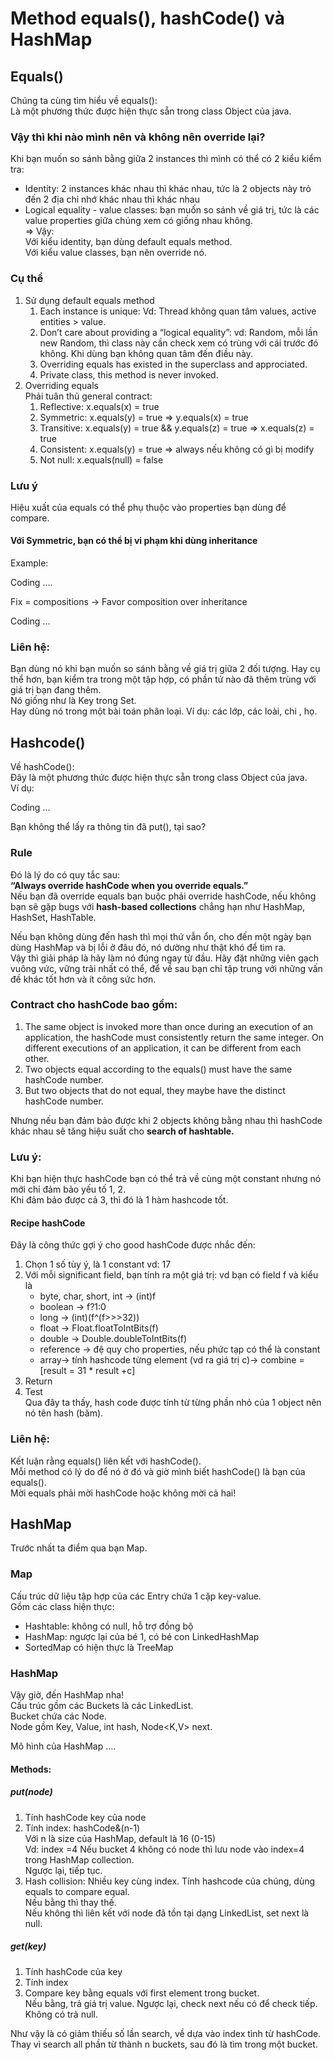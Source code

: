 # Method equals(),  hashCode() và HashMap
## Equals()
Chúng ta cùng tìm hiểu về equals():  
Là một phương thức được hiện thực sẵn trong class Object của java.
### Vậy thì khi nào mình nên và không nên override lại?

Khi bạn muốn so sánh bằng giữa 2 instances thì mình có thể có 2 kiểu kiểm tra:  
- Identity: 2 instances khác nhau thì khác nhau, tức là 2 objects này trỏ đến 2 địa chỉ nhớ khác nhau thì khác nhau
- Logical equality - value classes: bạn muốn so sánh về giá trị, tức là các value properties giữa chúng xem có giống nhau không.  
=>
Vậy:  
Với kiểu identity, bạn dùng default equals method.  
Với kiểu value classes, bạn nên override nó.

### Cụ thể
1. Sử dụng  default equals method  
   1. Each instance is unique: Vd: Thread không quan tâm values, active entities > value.  
   2. Don’t care about providing a “logical equality”: vd: Random, mỗi lần new Random, thì class này cần check xem có trùng với cái trước đó không. Khi dùng bạn không quan tâm đến điều này.  
   3. Overriding equals has existed in the superclass and approciated.  
   4. Private class, this method is never invoked.
2. Overriding equals  
   Phải tuân thủ general contract:
   1. Reflective: x.equals(x) = true
   2. Symmetric:  x.equals(y) = true =>  y.equals(x) = true
   3. Transitive: x.equals(y) = true && y.equals(z) = true =>  x.equals(z) = true
   4. Consistent: x.equals(y) = true =>  always nếu không có gì bị modify
   5. Not null: x.equals(null) = false
### Lưu ý
   Hiệu xuất của equals có thể phụ thuộc vào properties bạn dùng để compare.
####   Với Symmetric, bạn có thể bị vi phạm khi dùng inheritance
   Example:

Coding ….


Fix = compositions -> Favor composition over inheritance

Coding …

### Liên hệ:
Bạn dùng nó khi bạn muốn so sánh bằng về giá trị giữa 2 đối tượng. Hay cụ thể hơn, bạn kiểm tra trong một tập hợp, có phần tử nào đã thêm trùng với giá trị bạn đang thêm.  
Nó giống như là Key trong Set.  
Hay dùng nó trong một bài toán phân loại. Ví dụ: các lớp, các loài, chi , họ.  

## Hashcode()
Về hashCode():  
Đây là một phương thức được hiện thực sẵn trong class Object của java.  
Ví dụ:

Coding …

Bạn không thể lấy ra thông tin đã put(), tại sao?  
### Rule
Đó là lý do có quy tắc sau:  
**“Always override hashCode when you override equals.”**   
Nếu bạn đã override equals bạn buộc phải override hashCode, nếu không bạn sẽ gặp bugs với **hash-based collections** chẳng hạn như HashMap, HashSet, HashTable.

Nếu bạn không dùng đến hash thì mọi thứ vẫn ổn, cho đến một ngày bạn dùng HashMap và bị lỗi ở đâu đó, nó dường như thật khó để tìm ra.  
Vậy thì giải pháp là hãy làm nó đúng ngay từ đầu. Hãy đặt những viên gạch vuông vức, vững trãi nhất có thể, để về sau bạn chỉ tập trung với những vấn đề khác tốt hơn  và ít công sức hơn.  

### Contract cho hashCode bao gồm:
1. The same object is invoked more than once during an execution of an application, the hashCode must consistently return the same integer. On different executions of an application, it can be different from each other.
2. Two objects equal according to the equals() must have the same hashCode number.
3. But two objects that do not equal, they maybe have the distinct hashCode number.

Nhưng nếu bạn đảm bảo được khi 2 objects không bằng nhau thì hashCode khác nhau sẽ tăng hiệu suất cho **search of hashtable.**  
### Lưu ý:
Khi bạn hiện thực hashCode bạn có thể trả về cùng một constant nhưng nó mới chỉ đảm bảo yếu tố 1, 2.  
Khi đảm bảo được cả 3, thì đó là 1 hàm hashcode tốt.  
#### Recipe hashCode
Đây là công thức gợi ý cho good hashCode được nhắc đến:  
1. Chọn 1 số tùy ý, là 1 constant vd: 17  
2. Với mỗi significant field, bạn tính ra một giá trị: vd bạn có field f và kiểu là   
   - byte, char, short, int -> (int)f
   - boolean -> f?1:0
   - long -> (int)(f^(f>>>32))
   - float -> Float.floatToIntBits(f)
   - double -> Double.doubleToIntBits(f)
   - reference -> đệ quy cho properties, nếu phức tạp có thể là constant
   - array-> tính hashcode từng element (vd ra giá trị c)-> combine = [result = 31 * result +c]
3. Return
4. Test  
Qua đây ta thấy, hash code được tính từ từng phần nhỏ của 1 object nên nó tên hash (băm).
### Liên hệ:
Kết luận rằng equals() liên kết với hashCode().  
Mỗi method có lý do để nó ở đó và giờ mình biết hashCode() là bạn của equals().  
Mời equals phải mời hashCode hoặc không mời cả hai!  
## HashMap
Trước nhất ta điểm qua bạn Map.  
### Map
Cấu trúc dữ liệu tập hợp của các Entry chứa 1 cặp key-value.  
Gồm các class hiện thực:  
- Hashtable: không có null, hỗ trợ đồng bộ
- HashMap: ngược lại của bé 1, có bé con LinkedHashMap
- SortedMap có hiện thực là TreeMap

### HashMap
Vậy giờ, đến HashMap nha!  
Cấu trúc gồm các Buckets là các LinkedList.  
Bucket chứa các Node.  
Node gồm Key, Value, int hash, Node<K,V> next.  

Mô hình của HashMap
….

#### Methods:
##### put(node)
1. Tính hashCode key của node
2. Tính index: hashCode&(n-1)  
Với n là size của HashMap, default là 16 (0-15)  
Vd: index =4 
Nếu bucket 4 không có node thì lưu node vào index=4 trong HashMap collection.  
Ngược lại, tiếp tục.  
3. Hash collision: Nhiều key cùng index. Tính hashcode của chúng, dùng equals to compare equal.  
Nếu bằng thì thay thế.  
Nếu không thì liên kết với node đã tồn tại dạng LinkedList, set next là null.  
##### get(key)
1. Tính hashCode của key
2. Tính index
3. Compare  key bằng equals với first element trong bucket.  
 Nếu bằng, trả giá trị value. Ngược lại, check next nếu có để check tiếp. Không có trả null.

Như vậy là có giảm thiếu số lần search, về dựa vào index tình từ hashCode. Thay vì search all phần từ thành n buckets, sau đó là tìm trong một bucket.

	

















